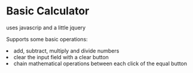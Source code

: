 <h1>Basic Calculator</h1>

<p>uses javascrip and a little jquery</p>
<p>Supports some basic operations:</p>
<li>add, subtract, multiply and divide numbers</li>
<li>clear the input field with a clear button</li>
<li>chain mathematical operations between each click of the equal button</li>
